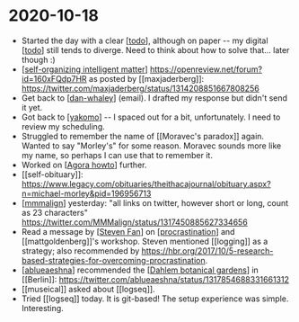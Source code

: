 # 2020-10-18

 - Started the day with a clear [[todo]], although on paper -- my digital [[todo]] still tends to diverge. Need to think about how to solve that... later though :)
 - [[self-organizing intelligent matter]] https://openreview.net/forum?id=160xFQdp7HR as posted by [[maxjaderberg]]: https://twitter.com/maxjaderberg/status/1314208851667808256
 - Get back to [[dan-whaley]] (email). I drafted my response but didn't send it yet.
 - Got back to [[yakomo]] -- I spaced out for a bit, unfortunately. I need to review my scheduling.
 - Struggled to remember the name of [[Moravec's paradox]] again. Wanted to say "Morley's" for some reason. Moravec sounds more like my name, so perhaps I can use that to remember it.
 - Worked on [[Agora howto]] further.
 - [[self-obituary]]: https://www.legacy.com/obituaries/theithacajournal/obituary.aspx?n=michael-morley&pid=196956713
 - [[mmmalign]] yesterday: "all links on twitter, however short or long, count as 23 characters" https://twitter.com/MMMalign/status/1317450885627334656
 - Read a message by [[Steven Fan]] on [[procrastination]] and [[mattgoldenberg]]'s workshop. Steven mentioned [[logging]] as a strategy; also recommended by https://hbr.org/2017/10/5-research-based-strategies-for-overcoming-procrastination.
 - [[ablueaeshna]] recommended the [[Dahlem botanical gardens]] in [[Berlin]]: https://twitter.com/ablueaeshna/status/1317854688331661312
 - [[museical]] asked about [[logseq]].
 - Tried [[logseq]] today. It is git-based! The setup experience was simple. Interesting.

[//begin]: # "Autogenerated link references for markdown compatibility"
[todo]: ../todo "Todo"
[self-organizing intelligent matter]: ../self-organizing-intelligent-matter "Self Organizing Intelligent Matter"
[dan-whaley]: ../dan-whaley "Dan Whaley"
[yakomo]: ../yakomo "Yakomo"
[Agora howto]: ../agora-howto "Agora Howto"
[mmmalign]: ../mmmalign "Mmmalign"
[Steven Fan]: ../steven-fan "Steven Fan"
[procrastination]: ../procrastination "Procrastination"
[ablueaeshna]: ../ablueaeshna "Ablueaeshna"
[Dahlem botanical gardens]: ../dahlem-botanical-gardens "Dahlem Botanical Gardens"
[//end]: # "Autogenerated link references"